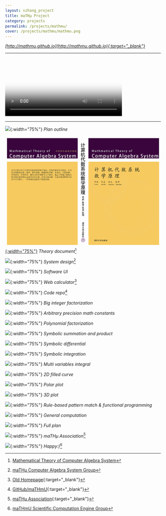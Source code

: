 ```yaml
---
layout: szhang_project
title: maTHμ Project
category: projects
permalink: /projects/mathmu/
cover: /projects/mathmu/mathmu.png
---
```


*[http://mathmu.github.io](http://mathmu.github.io){:target="_blank"}*

<hr/><video title="software demo" poster="demo.jpg" controls autoplay loop width="75%">
<source src="demo.mp4" type="video/mp4" loop="true" />
<source src="demo.webm" type="video/webm" loop="true" />
</video><hr/>

![](plan_outline.png){:width="75%"}
*Plan outline*

[![](/research/mathematical-theory-of-computer-algebra-system/cover.png){:width="75%"}](/research/mathematical-theory-of-computer-algebra-system)
*Theory document*[^1]

![](system.png){:width="75%"}
*System design*[^2]

![](ui.png){:width="75%"}
*Software UI*

![](web.png){:width="75%"}
*Web calculator*[^3]

![](repo.png){:width="75%"}
*Code repo*[^4]

![](factor_integer.png){:width="75%"}
*Big integer factorization*

![](math_constant.png){:width="75%"}
*Arbitrary precision math constants*

![](factor_polynomial.png){:width="75%"}
*Polynomial factorization*

![](sum_product.png){:width="75%"}
*Symbolic summation and product*

![](symbolic_differential.png){:width="75%"}
*Symbolic differential*

![](symbolic_integration.png){:width="75%"}
*Symbolic integration*

![](multi_integral.png){:width="75%"}
*Multi variables integral*

![](filled_curve.png){:width="75%"}
*2D filled curve*

![](polar_plot.png){:width="75%"}
*Polar plot*

![](3d_plot.png){:width="75%"}
*3D plot*

![](functional_programming.png){:width="75%"}
*Rule-based pattern match & functional programming*

![](general_computation.png){:width="75%"}
*General computation*

![](plan.png){:width="75%"}
*Full plan*

![](association.jpg){:width="75%"}
*maTHμ Association*[^5]

![](happy.jpg){:width="75%"}
*Happy:)*[^6]

[^1]: [Mathematical Theory of Computer Algebra System](/research/mathematical-theory-of-computer-algebra-system)
[^2]: [maTHμ Computer Algebra System Group](/groups/mathmu-computer-algebra-system)
[^3]: [Old Homepage](http://mathmu.github.io/MTCAS/){:target="_blank"}
[^4]: [GitHub/maTHmU](http://github.com/maTHmU){:target="_blank"}
[^5]: [maTHμ Association](http://lab.mu){:target="_blank"}
[^6]: [maTHmU Scientific Computation Engine Group](/groups/mathmu-scientific-computation-engine)